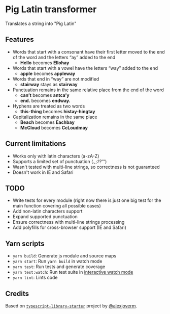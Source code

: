 # Pig Latin transformer

Translates a string into "Pig Latin"

## Features

- Words that start with a consonant have their first letter moved to the end of the word and the
letters “ay” added to the end
  - **Hello** becomes **Ellohay**
- Words that start with a vowel have the letters “way” added to the end
  - **apple** becomes **appleway**
- Words that end in “way” are not modified
  - **stairway** stays as **stairway**
- Punctuation remains in the same relative place from the end of the word
  - **can’t** becomes **antca’y**
  - **end.** becomes **endway.**
- Hyphens are treated as two words
  - **this-thing** becomes **histay-hingtay**
- Capitalization remains in the same place
  - **Beach** becomes **Eachbay**
  - **McCloud** becomes **CcLoudmay**
 
## Current limitations

- Works only with latin characters (a-zA-Z)
- Supports a limited set of punctuation (.,;:!?'")
- Wasn't tested with multi-line strings, so correctness is not guaranteed
- Doesn't work in IE and Safari

## TODO

- Write tests for every module (right now there is just one big test for the main function covering all possible cases)
- Add non-latin characters support
- Expand supported punctuation
- Ensure correctness with multi-line strings processing
- Add polyfills for cross-browser support (IE and Safari)

## Yarn scripts

- `yarn build`: Generate js module and source maps
- `yarn start`: Run `yarn build` in watch mode
- `yarn test`: Run tests and generate coverage
- `yarn test:watch`: Run test suite in [interactive watch mode](http://facebook.github.io/jest/docs/cli.html#watch)
- `yarn lint`: Lints code

## Credits

Based on [`typescript-library-starter`](https://github.com/alexjoverm/typescript-library-starter) project by [@alexjoverm](https://twitter.com/alexjoverm).
